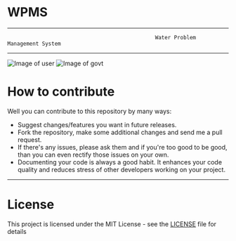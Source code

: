 # WPMS
-----------------------------------------------------------------------------------------------------------------------------------------
                                                     
                                                   Water Problem Management System
            
------------------------------------------------------------------------------------------------------------------------------------------

![Image of user](../master/user.png)
![Image of govt](../master/govt.png)

# How to contribute
Well you can contribute to this repository by many ways:
- Suggest changes/features you want in future releases.
- Fork the repository, make some additional changes and send me a pull request. 
- If there's any issues, please ask them and if you're too good to be good, than you can even rectify those issues on your own.
- Documenting your code is always a good habit. It enhances your code quality and reduces stress of other developers working on your project.

---

# License
This project is licensed under the MIT License - see the [LICENSE](../master/LICENSE) file for details
